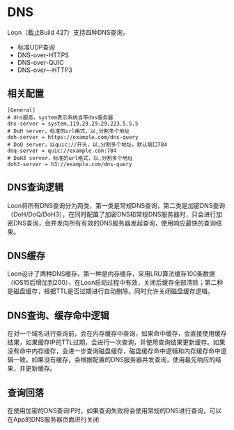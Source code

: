 # DNS

Loon（截止Build 427）支持四种DNS查询，
- 标准UDP查询
- DNS-over-HTTPS
- DNS-over-QUIC
- DNS-over—HTTP3

## 相关配置

```
[General]
# dns服务，system表示系统自带dns服务器
dns-server = system,119.29.29.29,223.5.5.5
# DoH server，标准的url格式，以,分割多个地址
doh-server = https://example.com/dns-query
# DoQ server，以quic://开头，以,分割多个地址，默认端口784
doq-server = quic://example.com:784
# DoH3 server，标准的url格式，以,分割多个地址
doh3-server = h3://example.com/dns-query
```

## DNS查询逻辑
Loon将所有DNS查询分为两类，第一类是常规DNS查询，第二类是加密DNS查询（DoH/DoQ/DoH3），在同时配置了加密DNS和常规DNS服务器时，只会进行加密DNS查询，会并发向所有有效的DNS服务器发起查询，使用响应最快的查询结果。

## DNS缓存
Loon设计了两种DNS缓存，第一种是内存缓存，采用LRU算法缓存100条数据（iOS15后增加到200），在Loon启动过程中有效，关闭后缓存全部清除；第二种是磁盘缓存，根据TTL是否过期进行自动删除。同时允许关闭磁盘缓存逻辑。

## DNS查询、缓存命中逻辑
在对一个域名进行查询前，会在内存缓存中查询，如果命中缓存，会直接使用缓存结果，如果缓存IP的TTL过期，会进行一次查询，并使用查询结果更新缓存。如果没有命中内存缓存，会进一步查询磁盘缓存，磁盘缓存命中逻辑和内存缓存命中逻辑一致。如果没有缓存，会根据配置的DNS服务器并发查询，使用最先响应的结果，并更新缓存。

## 查询回落
在使用加密的DNS查询IP时，如果查询失败将会使用常规的DNS进行查询，可以在App的DNS服务器页面进行关闭